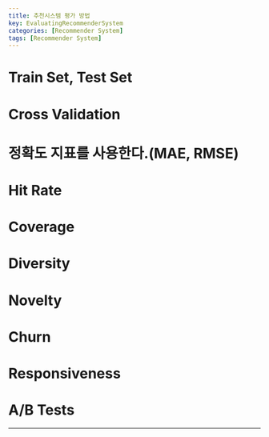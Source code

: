 ```yaml
---
title: 추천시스템 평가 방법
key: EvaluatingRecommenderSystem
categories: [Recommender System]
tags: [Recommender System]
---
```


# Train Set, Test Set
# Cross Validation
# 정확도 지표를 사용한다.(MAE, RMSE)
# Hit Rate
# Coverage
# Diversity
# Novelty
# Churn
# Responsiveness
# A/B Tests

---

